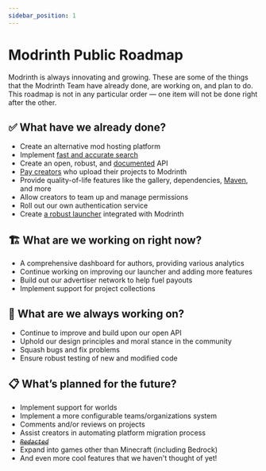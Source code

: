 ```yaml
---
sidebar_position: 1
---
```


# Modrinth Public Roadmap

Modrinth is always innovating and growing. These are some of the things that the Modrinth Team have already done, are working on, and plan to do. This roadmap is not in any particular order — one item will not be done right after the other.

## ✅ What have we already done?

- Create an alternative mod hosting platform
- Implement [fast and accurate search](https://modrinth.com/mods)
- Create an open, robust, and [documented](/api-spec) API
- [Pay creators](https://modrinth.com/legal/cmp-info) who upload their projects to Modrinth
- Provide quality-of-life features like the gallery, dependencies, [Maven](maven.md), and more
- Allow creators to team up and manage permissions
- Roll out our own authentication service
- Create [a robust launcher](https://modrinth.com/app) integrated with Modrinth

## 🏗️ What are we working on right now?

- A comprehensive dashboard for authors, providing various analytics
- Continue working on improving our launcher and adding more features
- Build out our advertiser network to help fuel payouts
- Implement support for project collections

## 🔄 What are we always working on?

- Continue to improve and build upon our open API
- Uphold our design principles and moral stance in the community
- Squash bugs and fix problems
- Ensure robust testing of new and modified code

## 📋 What’s planned for the future?

- Implement support for worlds
- Implement a more configurable teams/organizations system
- Comments and/or reviews on projects
- Assist creators in automating platform migration process
- [*~~`Redacted`~~*](/redacted)
- Expand into games other than Minecraft (including Bedrock)
- And even more cool features that we haven't thought of yet!
